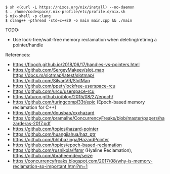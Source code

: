 ```
$ sh <(curl -L https://nixos.org/nix/install) --no-daemon
$ . /home/codespace/.nix-profile/etc/profile.d/nix.sh
$ nix-shell -p clang
$ clang++ -pthread -std=c++20 -o main main.cpp && ./main
```

TODO:
- Use lock-free/wait-free memory reclamation when deleting/retiring a pointer/handle

References:
- https://floooh.github.io/2018/06/17/handles-vs-pointers.html
- https://github.com/SergeyMakeev/slot_map https://docs.rs/slotmap/latest/slotmap/ https://github.com/SilvanVR/SlotMap
- https://github.com/ppetr/lockfree-userspace-rcu
- https://github.com/urcu/userspace-rcu
- https://aturon.github.io/blog/2015/08/27/epoch/
- https://github.com/turingcompl33t/epic (Epoch-based memory reclamation for C++)
- https://github.com/dousbao/cxxhazard
- https://github.com/pramalhe/ConcurrencyFreaks/blob/master/papers/hazarderas-2017.pdf
- https://github.com/topics/hazard-pointer
- https://github.com/huangjiahua/haz_ptr
- https://github.com/bhhbazinga/HazardPointer
- https://github.com/topics/epoch-based-reclamation
- https://github.com/rusnikola/lfsmr (Hyaline Reclamation), https://github.com/ibraheemdev/seize
- https://concurrencyfreaks.blogspot.com/2017/08/why-is-memory-reclamation-so-important.html?m=1
